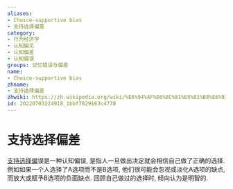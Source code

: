 ```yaml
---
aliases:
- Choice-supportive bias
- 支持选择偏差
category:
- 行为经济学
- 认知偏见
- 认知偏差
- 认知偏误
groups: 记忆错误与偏差
name:
- Choice-supportive bias
zhname:
- 支持选择偏差
zhwiki: https://zh.wikipedia.org/wiki/%E6%94%AF%E6%8C%81%E9%81%B8%E6%93%87%E5%81%8F%E8%AA%A4
id: 20220703224918_1bbf7829163c4778
---
```


# 支持选择偏差

[支持选择偏](https://zh.wikipedia.org/wiki/%E6%94%AF%E6%8C%81%E9%81%B8%E6%93%87%E5%81%8F%E8%AA%A4)误是一种认知偏误, 是指人一旦做出决定就会相信自己做了正确的选择. 例如如果一个人选择了A选项而不是B选项, 他们很可能会忽视或淡化A选项的缺点, 而放大或赋予B选项的负面缺点. 回顾自己做过的选择时, 倾向认为是明智的.
